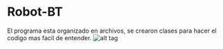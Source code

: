 # Robot-BT
El programa esta organizado en archivos, se crearon clases para hacer el codigo mas facil de entender.
![alt tag](https://raw.githubusercontent.com/username/projectname/branch/path/to/img.png)
